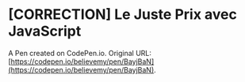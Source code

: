 # [CORRECTION] Le Juste Prix avec JavaScript

A Pen created on CodePen.io. Original URL: [https://codepen.io/believemy/pen/BayjBaN](https://codepen.io/believemy/pen/BayjBaN).


